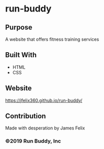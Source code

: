 # run-buddy

## Purpose
A website that offers fitness training services

## Built With
* HTML
* CSS 

## Website
https://jfelix360.github.io/run-buddy/

## Contribution
Made with desperation by James Felix

### ©️2019 Run Buddy, Inc 
